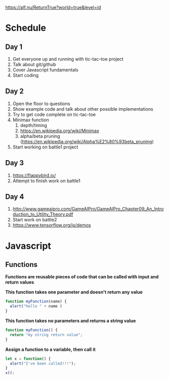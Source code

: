 https://alf.nu/ReturnTrue?world=true&level=id

# Schedule

## Day 1

1. Get everyone up and running with tic-tac-toe project
2. Talk about git/github
3. Cover Javascript fundamentals
4. Start coding

## Day 2

1. Open the floor to questions
2. Show example code and talk about other possible implementations
3. Try to get code complete on tic-tac-toe
4. Minimax function
   1. depth/timing
   2. https://en.wikipedia.org/wiki/Minimax
   3. alpha/beta pruning (https://en.wikipedia.org/wiki/Alpha%E2%80%93beta_pruning)
5. Start working on battle1 project

## Day 3
1. https://flappybird.io/
2. Attempt to finish work on battle1

## Day 4
1. http://www.gameaipro.com/GameAIPro/GameAIPro_Chapter09_An_Introduction_to_Utility_Theory.pdf
2. Start work on battle2
3. https://www.tensorflow.org/js/demos

# Javascript




## Functions
  
**Functions are reusable pieces of code that can be called with input and return values**

**This function takes one parameter and doesn't return any value**

``` javascript
function myFunction(name) {
  alert("hello " + name )
}
```

**This function takes no parameters and returns a string value**
``` javascript
function myFunction() {
  return "my string return value";
}
```

**Assign a function to a variable, then call it**
``` javascript
let x = function() {
  alert("I've been called!!!");
}
x();
```
